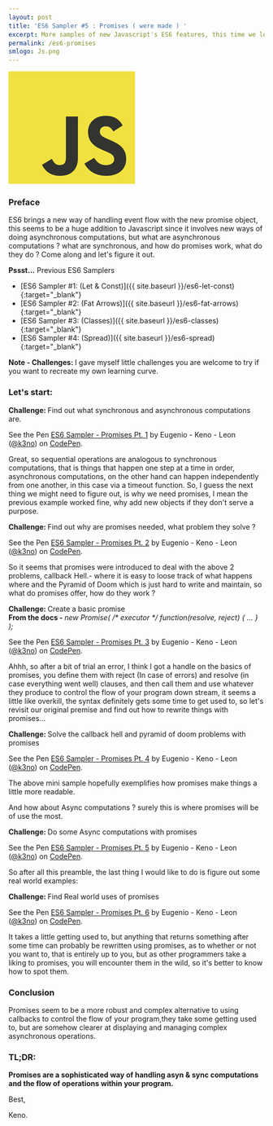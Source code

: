 ```yaml
---
layout: post
title: 'ES6 Sampler #5 : Promises ( were made ) '
excerpt: More samples of new Javascript's ES6 features, this time we look at promises, come along and see how they work.
permalink: /es6-promises
smlogo: Js.png
---
```


<div class="text-center"><img src="assets/images/JSLogo.jpg" alt="JavaScript"></div>

<h3 class="fancy">Preface</h3>

ES6 brings a new way of handling event flow with the new promise object, this seems to be a huge addition to Javascript since it involves new ways of doing asynchronous computations, but what are asynchronous computations ? what are synchronous, and how do promises work, what do they do ? Come along and let's figure it out.



<div class="speechBubble"><b>Pssst...</b> Previous ES6 Samplers
</div>

- [ES6 Sampler #1: (Let & Const)]({{ site.baseurl }}/es6-let-const){:target="_blank"}
- [ES6 Sampler #2: (Fat Arrows)]({{ site.baseurl }}/es6-fat-arrows){:target="_blank"}
- [ES6 Sampler #3: (Classes)]({{ site.baseurl }}/es6-classes){:target="_blank"}
- [ES6 Sampler #4: (Spread)]({{ site.baseurl }}/es6-spread){:target="_blank"}


<div class="challenge"> <b>Note - Challenges: </b> I gave myself little challenges you are welcome to try if you want to recreate my own learning curve.</div>

<h3 class="fancy">Let's start:</h3>

<div class="challenge"> <b>Challenge: </b> Find out what synchronous and asynchronous computations are. </div>

<p data-height="1000" data-theme-id="0" data-slug-hash="JbPLMj" data-default-tab="result" data-user="k3no" data-embed-version="2" data-pen-title="ES6 Sampler - Promises Pt. 1" class="codepen">See the Pen <a href="http://codepen.io/k3no/pen/JbPLMj/">ES6 Sampler - Promises Pt. 1</a> by Eugenio - Keno -  Leon (<a href="http://codepen.io/k3no">@k3no</a>) on <a href="http://codepen.io">CodePen</a>.</p>
<script async src="https://production-assets.codepen.io/assets/embed/ei.js"></script>

Great, so sequential operations are analogous to synchronous computations, that is things that happen one step at a time in order, asynchronous computations, on the other hand can happen independently from one another, in this case via a timeout function. So, I guess the next thing we might need to figure out, is why we need promises, I mean the previous example worked fine, why add new objects if they don't serve a purpose.

<div class="challenge"> <b>Challenge: </b>Find out why are promises needed, what problem they solve ?</div>

<p data-height="1200" data-theme-id="0" data-slug-hash="oYNBzK" data-default-tab="result" data-user="k3no" data-embed-version="2" data-pen-title="ES6 Sampler - Promises Pt. 2" class="codepen">See the Pen <a href="http://codepen.io/k3no/pen/oYNBzK/">ES6 Sampler - Promises Pt. 2</a> by Eugenio - Keno -  Leon (<a href="http://codepen.io/k3no">@k3no</a>) on <a href="http://codepen.io">CodePen</a>.</p>
<script async src="https://production-assets.codepen.io/assets/embed/ei.js"></script>

So it seems that promises were introduced to deal with the above 2 problems, callback Hell.- where it is easy to loose track of what happens where and the Pyramid of Doom which is just hard to write and maintain, so what do promises offer, how do they work ?


<div class="challenge"> <b>Challenge: </b>Create a basic promise</div>

<div class="note"> <b>From the docs - </b>
<i> new Promise( /* executor */ function(resolve, reject) { ... } );</i>
</div>

<p data-height="1300" data-theme-id="0" data-slug-hash="KNKYJO" data-default-tab="result" data-user="k3no" data-embed-version="2" data-pen-title="ES6 Sampler - Promises Pt. 3" class="codepen">See the Pen <a href="http://codepen.io/k3no/pen/KNKYJO/">ES6 Sampler - Promises Pt. 3</a> by Eugenio - Keno -  Leon (<a href="http://codepen.io/k3no">@k3no</a>) on <a href="http://codepen.io">CodePen</a>.</p>
<script async src="https://production-assets.codepen.io/assets/embed/ei.js"></script>

Ahhh, so after a bit of trial an error, I think I got a handle on the basics of promises, you define them with reject (In case of errors) and resolve (in case everything went well) clauses, and then call them and use whatever they produce to control the flow of your program down stream, it seems a little like overkill, the syntax definitely gets some time to get used to, so let's revisit our original premise and find out how to rewrite things with promises...

<div class="challenge"> <b>Challenge: </b> Solve the callback hell and pyramid of doom problems with promises</div>

<p data-height="500" data-theme-id="0" data-slug-hash="VmYxdp" data-default-tab="result" data-user="k3no" data-embed-version="2" data-pen-title="ES6 Sampler - Promises Pt. 4" class="codepen">See the Pen <a href="http://codepen.io/k3no/pen/VmYxdp/">ES6 Sampler - Promises Pt. 4</a> by Eugenio - Keno -  Leon (<a href="http://codepen.io/k3no">@k3no</a>) on <a href="http://codepen.io">CodePen</a>.</p>
<script async src="https://production-assets.codepen.io/assets/embed/ei.js"></script>

The above mini sample hopefully exemplifies how promises make things a little more readable.

And how about Async computations ? surely this is where promises will be of use the most.

<div class="challenge"> <b>Challenge: </b> Do some Async computations with promises</div>

<p data-height="600" data-theme-id="0" data-slug-hash="JbovwR" data-default-tab="result" data-user="k3no" data-embed-version="2" data-pen-title="ES6 Sampler - Promises Pt. 5" class="codepen">See the Pen <a href="http://codepen.io/k3no/pen/JbovwR/">ES6 Sampler - Promises Pt. 5</a> by Eugenio - Keno -  Leon (<a href="http://codepen.io/k3no">@k3no</a>) on <a href="http://codepen.io">CodePen</a>.</p>
<script async src="https://production-assets.codepen.io/assets/embed/ei.js"></script>

So after all this preamble, the last thing I would like to do is figure out some real world examples:

<div class="challenge"> <b>Challenge: </b> Find Real world uses of promises</div>

<p data-height="900" data-theme-id="0" data-slug-hash="yVNMwr" data-default-tab="result" data-user="k3no" data-embed-version="2" data-pen-title="ES6 Sampler - Promises Pt. 6" class="codepen">See the Pen <a href="http://codepen.io/k3no/pen/yVNMwr/">ES6 Sampler - Promises Pt. 6</a> by Eugenio - Keno -  Leon (<a href="http://codepen.io/k3no">@k3no</a>) on <a href="http://codepen.io">CodePen</a>.</p>
<script async src="https://production-assets.codepen.io/assets/embed/ei.js"></script>

It takes a little getting used to, but anything that returns something after some time can probably be rewritten using promises, as to whether or not you want to, that is entirely up to you, but as other programmers take a liking to promises, you will encounter them in the wild, so it's better to know how to spot them.

<h3 class="fancy">Conclusion</h3>

Promises seem to be a more robust and complex alternative to using callbacks to control the flow of your program,they take some getting used to, but are somehow clearer at displaying and managing complex asynchronous operations.


<h3 class="fancy"> TL&#59;DR: </h3>

<b>Promises are a sophisticated way of handling asyn & sync computations and the flow of operations within your program.</b>

Best,

Keno.
